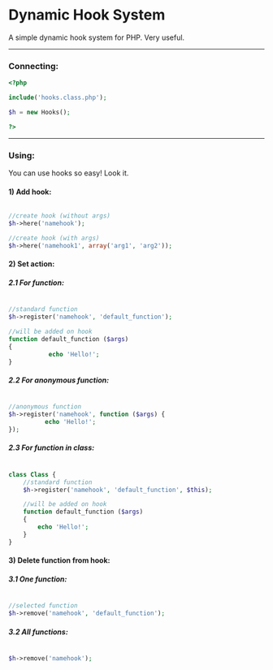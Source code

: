 # Dynamic Hook System
A simple dynamic hook system for PHP. Very useful.

------------
### Connecting:
```php
<?php

include('hooks.class.php');

$h = new Hooks();

?>
```

------------
### Using:
You can use hooks so easy! Look it.
#### 1) Add hook:

```php

//create hook (without args)
$h->here('namehook');

//create hook (with args)
$h->here('namehook1', array('arg1', 'arg2'));

```
#### 2) Set action:

##### 2.1 For function:
```php

//standard function
$h->register('namehook', 'default_function');

//will be added on hook
function default_function ($args)
{
           echo 'Hello!';
}

```

##### 2.2 For anonymous function:

```php

//anonymous function
$h->register('namehook', function ($args) {
          echo 'Hello!';
});

```

##### 2.3 For function in class:

```php

class Class {
	//standard function
	$h->register('namehook', 'default_function', $this);

	//will be added on hook
	function default_function ($args)
	{
		echo 'Hello!';
	}
}

```

#### 3) Delete function from hook:

##### 3.1 One function:
```php

//selected function
$h->remove('namehook', 'default_function');

```

##### 3.2 All functions:
```php

$h->remove('namehook');

```
